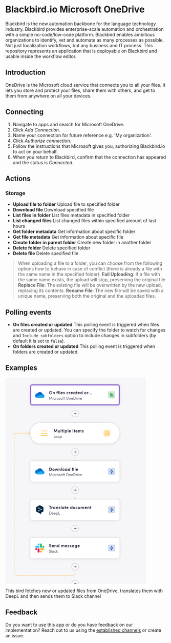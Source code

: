 # Blackbird.io Microsoft OneDrive

Blackbird is the new automation backbone for the language technology industry. Blackbird provides enterprise-scale automation and orchestration with a simple no-code/low-code platform. Blackbird enables ambitious organizations to identify, vet and automate as many processes as possible. Not just localization workflows, but any business and IT process. This repository represents an application that is deployable on Blackbird and usable inside the workflow editor.

## Introduction

OneDrive is the Microsoft cloud service that connects you to all your files. It lets you store and protect your files, share them with others, and get to them from anywhere on all your devices.

## Connecting

1. Navigate to apps and search for Microsoft OneDrive.
2. Click _Add Connection_.
3. Name your connection for future reference e.g. 'My organization'.
4. Click _Authorize connection_.
5. Follow the instructions that Microsoft gives you, authorizing Blackbird.io to act on your behalf.
6. When you return to Blackbird, confirm that the connection has appeared and the status is _Connected_.

## Actions

### Storage

- **Upload file to folder** Upload file to specified folder
- **Download file** Download specified file
- **List files in folder** List files metadata in specified folder
- **List changed files** List changed files within specified amount of last hours
- **Get folder metadata** Get information about specific folder
- **Get file metadata** Get information about specific file
- **Create folder in parent folder** Create new folder in another folder
- **Delete folder** Delete specified folder
- **Delete file** Delete specified file

> When uploading a file to a folder, you can choose from the following options how to behave in case of conflict (there is already a file with the same name in the specified folder):
**Fail Uploading**: If a file with the same name exists, the upload will stop, preserving the original file.
**Replace File**: The existing file will be overwritten by the new upload, replacing its contents.
**Rename File**: The new file will be saved with a unique name, preserving both the original and the uploaded files.

## Polling events

- **On files created or updated** This polling event is triggered when files are created or updated. You can specify the folder to watch for changes and `Include subfolders` option to include changes in subfolders (by default it is set to `false`).
- **On folders created or updated** This polling event is triggered when folders are created or updated.

## Examples

![Connecting](image/README/example_bird.png)<br>
This bird fetches new or updated files from OneDrive, translates them with DeepL and then sends them to Slack channel

## Feedback

Do you want to use this app or do you have feedback on our implementation? Reach out to us using the [established channels](https://www.blackbird.io/) or create an issue.

<!-- end docs -->
